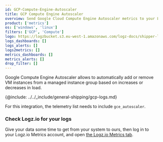 ```yaml
---
id: GCP-Compute-Engine-Autoscaler
title: GCP Compute Engine Autoscaler
overview: Send Google Cloud Compute Engine Autoscaler metrics to your Logz.io account.
product: ['metrics']
os: ['windows', 'linux']
filters: ['GCP', 'Compute']
logo: https://logzbucket.s3.eu-west-1.amazonaws.com/logz-docs/shipper-logos/computeengine.png
logs_dashboards: []
logs_alerts: []
logs2metrics: []
metrics_dashboards: []
metrics_alerts: []
drop_filter: []
---
```



Google Compute Engine Autoscaler allows to automatically add or remove VM instances from a managed instance group based on increases or decreases in load. 


{@include: ../../_include/general-shipping/gcp-logs.md}  

For this integration, the telemetry list needs to include `gce_autoscaler`.

### Check Logz.io for your logs

Give your data some time to get from your system to ours, then log in to your Logz.io Metrics account, and open [the Logz.io Metrics tab](https://app.logz.io/#/dashboard/metrics/).
